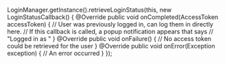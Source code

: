 
LoginManager.getInstance().retrieveLoginStatus(this, new LoginStatusCallback() { @Override public void onCompleted(AccessToken accessToken) { // User was previously logged in, can log them in directly here. // If this callback is called, a popup notification appears that says // "Logged in as <User Name>" } @Override public void onFailure() { // No access token could be retrieved for the user } @Override public void onError(Exception exception) { // An error occurred } });   
